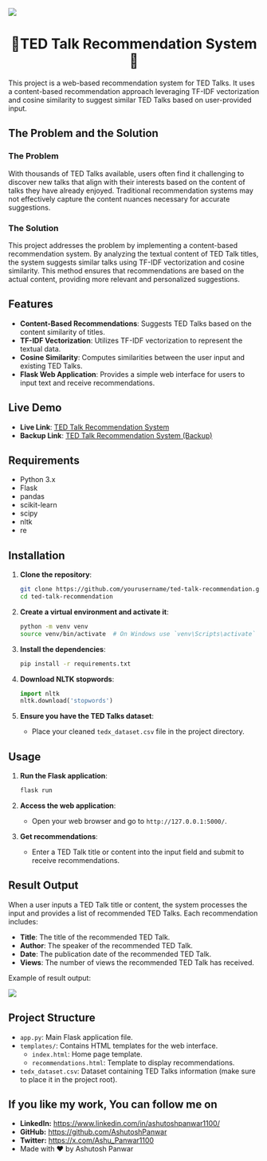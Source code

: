 ![](./static/Assets/Home_preview.png)

<h1 align="center"> 🚨TED Talk Recommendation System🚨 </h1>

This project is a web-based recommendation system for TED Talks. It uses a content-based recommendation approach leveraging TF-IDF vectorization and cosine similarity to suggest similar TED Talks based on user-provided input.

## The Problem and the Solution

### The Problem

With thousands of TED Talks available, users often find it challenging to discover new talks that align with their interests based on the content of talks they have already enjoyed. Traditional recommendation systems may not effectively capture the content nuances necessary for accurate suggestions.

### The Solution

This project addresses the problem by implementing a content-based recommendation system. By analyzing the textual content of TED Talk titles, the system suggests similar talks using TF-IDF vectorization and cosine similarity. This method ensures that recommendations are based on the actual content, providing more relevant and personalized suggestions.

## Features

-   **Content-Based Recommendations**: Suggests TED Talks based on the content similarity of titles.
-   **TF-IDF Vectorization**: Utilizes TF-IDF vectorization to represent the textual data.
-   **Cosine Similarity**: Computes similarities between the user input and existing TED Talks.
-   **Flask Web Application**: Provides a simple web interface for users to input text and receive recommendations.

## Live Demo

-   **Live Link**: [TED Talk Recommendation System](https://ted-talks-recommendation-system.onrender.com/)
-   **Backup Link**: [TED Talk Recommendation System (Backup)](https://billowing-water-1149.ploomberapp.io/)

## Requirements

-   Python 3.x
-   Flask
-   pandas
-   scikit-learn
-   scipy
-   nltk
-   re

## Installation

1. **Clone the repository**:

    ```bash
    git clone https://github.com/yourusername/ted-talk-recommendation.git
    cd ted-talk-recommendation
    ```

2. **Create a virtual environment and activate it**:

    ```bash
    python -m venv venv
    source venv/bin/activate  # On Windows use `venv\Scripts\activate`
    ```

3. **Install the dependencies**:

    ```bash
    pip install -r requirements.txt
    ```

4. **Download NLTK stopwords**:

    ```python
    import nltk
    nltk.download('stopwords')
    ```

5. **Ensure you have the TED Talks dataset**:
    - Place your cleaned `tedx_dataset.csv` file in the project directory.

## Usage

1. **Run the Flask application**:

    ```bash
    flask run
    ```

2. **Access the web application**:

    - Open your web browser and go to `http://127.0.0.1:5000/`.

3. **Get recommendations**:
    - Enter a TED Talk title or content into the input field and submit to receive recommendations.

## Result Output

When a user inputs a TED Talk title or content, the system processes the input and provides a list of recommended TED Talks. Each recommendation includes:

-   **Title**: The title of the recommended TED Talk.
-   **Author**: The speaker of the recommended TED Talk.
-   **Date**: The publication date of the recommended TED Talk.
-   **Views**: The number of views the recommended TED Talk has received.

Example of result output:

![](./static/Assets/recommendatin_page.png)

## Project Structure

-   `app.py`: Main Flask application file.
-   `templates/`: Contains HTML templates for the web interface.
    -   `index.html`: Home page template.
    -   `recommendations.html`: Template to display recommendations.
-   `tedx_dataset.csv`: Dataset containing TED Talks information (make sure to place it in the project root).

## If you like my work, You can follow me on

-   **LinkedIn:** https://www.linkedin.com/in/ashutoshpanwar1100/
-   **GitHub:** https://github.com/AshutoshPanwar
-   **Twitter:** https://x.com/Ashu_Panwar1100
-   Made with ❤️ by Ashutosh Panwar
